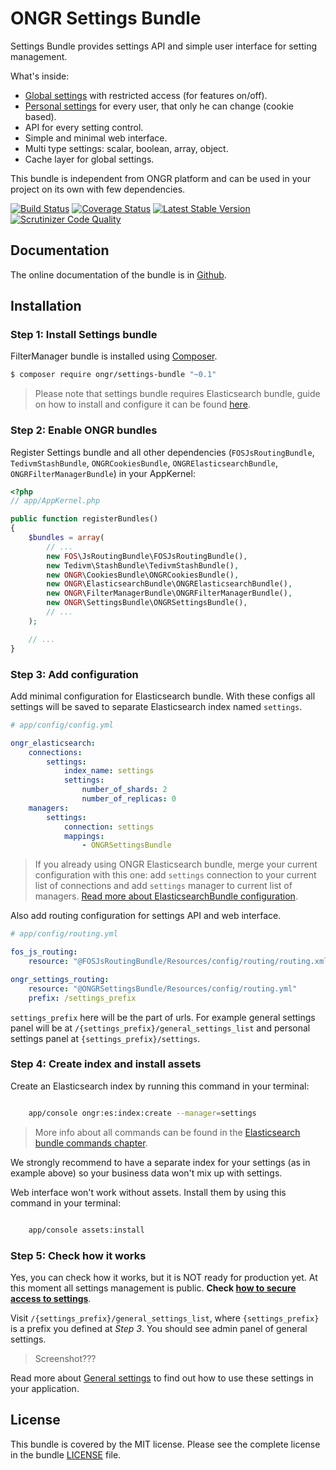 # ONGR Settings Bundle

Settings Bundle provides settings API and simple user interface for setting management.

What's inside:

* [Global settings](Resources/doc/general_settings.md) with restricted access (for features on/off).
* [Personal settings](Resources/doc/personal_settings.md) for every user, that only he can change (cookie based).
* API for every setting control.
* Simple and minimal web interface.
* Multi type settings: scalar, boolean, array, object.
* Cache layer for global settings.

This bundle is independent from ONGR platform and can be used in your project on its own with few dependencies.


[![Build Status](https://travis-ci.org/ongr-io/SettingsBundle.svg?branch=master)](https://travis-ci.org/ongr-io/SettingsBundle)
[![Coverage Status](https://coveralls.io/repos/ongr-io/SettingsBundle/badge.svg?branch=master&service=github)](https://coveralls.io/github/ongr-io/SettingsBundle?branch=master)
[![Latest Stable Version](https://poser.pugx.org/ongr/settings-bundle/v/stable)](https://packagist.org/packages/ongr/settings-bundle)
[![Scrutinizer Code Quality](https://scrutinizer-ci.com/g/ongr-io/SettingsBundle/badges/quality-score.png?b=master)](https://scrutinizer-ci.com/g/ongr-io/SettingsBundle/?branch=master)


## Documentation

The online documentation of the bundle is in [Github](Resources/doc/index.md).


## Installation

### Step 1: Install Settings bundle

FilterManager bundle is installed using [Composer](https://getcomposer.org).

```bash
$ composer require ongr/settings-bundle "~0.1"
```

> Please note that settings bundle requires Elasticsearch bundle, guide on how to install and configure it can be found [here](https://github.com/ongr-io/ElasticsearchBundle).

### Step 2: Enable ONGR bundles

Register Settings bundle and all other dependencies (`FOSJsRoutingBundle`, `TedivmStashBundle`, `ONGRCookiesBundle`, `ONGRElasticsearchBundle`, `ONGRFilterManagerBundle`) in your AppKernel:

```php
<?php
// app/AppKernel.php

public function registerBundles()
{
    $bundles = array(
        // ...
        new FOS\JsRoutingBundle\FOSJsRoutingBundle(),
        new Tedivm\StashBundle\TedivmStashBundle(),
        new ONGR\CookiesBundle\ONGRCookiesBundle(),
        new ONGR\ElasticsearchBundle\ONGRElasticsearchBundle(),
        new ONGR\FilterManagerBundle\ONGRFilterManagerBundle(),
        new ONGR\SettingsBundle\ONGRSettingsBundle(),
        // ...
    );

    // ...
}
```

### Step 3: Add configuration

Add minimal configuration for Elasticsearch bundle. With these configs all settings will be saved to separate Elasticsearch index named `settings`.

```yaml
# app/config/config.yml

ongr_elasticsearch:
    connections:
        settings:
            index_name: settings
            settings:
                number_of_shards: 2
                number_of_replicas: 0
    managers:
        settings:
            connection: settings
            mappings:
                - ONGRSettingsBundle
```
> If you already using ONGR Elasticsearch bundle, merge your current configuration with this one: add `settings` connection to your current list of connections and add `settings` manager to current list of managers. [Read more about ElasticsearchBundle configuration](https://github.com/ongr-io/ElasticsearchBundle/blob/master/Resources/doc/configuration.md).

Also add routing configuration for settings API and web interface.

```yaml
# app/config/routing.yml

fos_js_routing:
    resource: "@FOSJsRoutingBundle/Resources/config/routing/routing.xml"

ongr_settings_routing:
    resource: "@ONGRSettingsBundle/Resources/config/routing.yml"
    prefix: /settings_prefix
```

`settings_prefix` here will be the part of urls. For example general settings panel will be at `/{settings_prefix}/general_settings_list` and personal settings panel at `{settings_prefix}/settings`.


### Step 4: Create index and install assets

Create an Elasticsearch index by running this command in your terminal:

```bash

    app/console ongr:es:index:create --manager=settings

```

> More info about all commands can be found in the [Elasticsearch bundle commands chapter](https://github.com/ongr-io/ElasticsearchBundle/blob/master/Resources/doc/commands.md).

We strongly recommend to have a separate index for your settings (as in example above) so your business data won't mix up with settings.

Web interface won't work without assets. Install them by using this command in your terminal:

```bash

    app/console assets:install

```


### Step 5: Check how it works

Yes, you can check how it works, but it is NOT ready for production yet. At this moment all settings management is public. **Check [how to secure access to settings](Resources/doc/ongr_sessionless_authentication.md)**.

Visit `/{settings_prefix}/general_settings_list`, where `{settings_prefix}` is a prefix you defined at *Step 3*. You should see admin panel of general settings.

> Screenshot???

Read more about [General settings](Resources/doc/general_settings.md) to find out how to use these settings in your application.

## License

This bundle is covered by the MIT license. Please see the complete license in the bundle [LICENSE](LICENSE) file.
